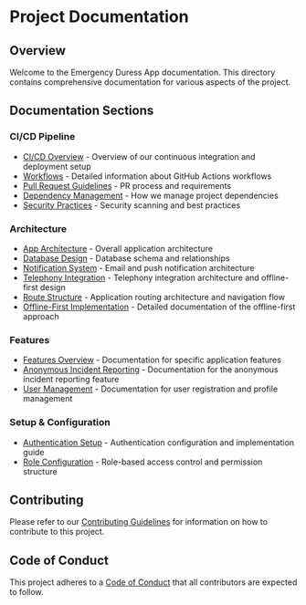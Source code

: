 # Project Documentation

## Overview

Welcome to the Emergency Duress App documentation. This directory contains comprehensive documentation for various aspects of the project.

## Documentation Sections

### CI/CD Pipeline

- [CI/CD Overview](./ci-cd/README.md) - Overview of our continuous integration and deployment setup
- [Workflows](./ci-cd/workflows.md) - Detailed information about GitHub Actions workflows
- [Pull Request Guidelines](./ci-cd/pull-requests.md) - PR process and requirements
- [Dependency Management](./ci-cd/dependency-mgmt.md) - How we manage project dependencies
- [Security Practices](./ci-cd/security.md) - Security scanning and best practices

### Architecture

- [App Architecture](./architecture/app-architecture.md) - Overall application architecture
- [Database Design](./architecture/database-design.md) - Database schema and relationships
- [Notification System](./architecture/notification-system.md) - Email and push notification architecture
- [Telephony Integration](./architecture/telephony-integration.md) - Telephony integration architecture and offline-first design
- [Route Structure](./architecture/routing.md) - Application routing architecture and navigation flow
- [Offline-First Implementation](./architecture/offline-first.md) - Detailed documentation of the offline-first approach

### Features

- [Features Overview](./features/README.md) - Documentation for specific application features
- [Anonymous Incident Reporting](./features/anonymous-incident-reporting.md) - Documentation for the anonymous incident reporting feature
- [User Management](./features/user-management.md) - Documentation for user registration and profile management

### Setup & Configuration

- [Authentication Setup](./setup/auth.md) - Authentication configuration and implementation guide
- [Role Configuration](./setup/roles.md) - Role-based access control and permission structure

## Contributing

Please refer to our [Contributing Guidelines](/CONTRIBUTING.md) for information on how to contribute to this project.

## Code of Conduct

This project adheres to a [Code of Conduct](/CODE_OF_CONDUCT.md) that all contributors are expected to follow.

